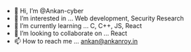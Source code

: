 - 👋 Hi, I’m @Ankan-cyber
- 👀 I’m interested in ... Web development, Security Research
- 🌱 I’m currently learning ... C, C++, JS, React
- 💞️ I’m looking to collaborate on ... React
- 📫 How to reach me ... ankan@ankanroy.in

<!---
Ankan-cyber/Ankan-cyber is a ✨ special ✨ repository because its `README.md` (this file) appears on your GitHub profile.
You can click the Preview link to take a look at your changes.
--->

